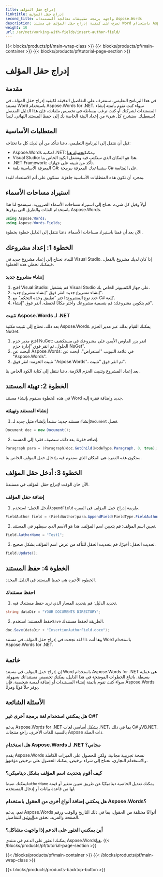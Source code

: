 ```yaml
---
title: إدراج حقل المؤلف
linktitle: إدراج حقل المؤلف
second_title: واجهة برمجة تطبيقات معالجة المستندات Aspose.Words
description: تعرف على كيفية إدراج حقل المؤلف في مستند Word باستخدام Aspose.Words for .NET من خلال دليلنا خطوة بخطوة. مثالي لأتمتة إنشاء المستندات.
weight: 10
url: /ar/net/working-with-fields/insert-author-field/
---
```


{{< blocks/products/pf/main-wrap-class >}}
{{< blocks/products/pf/main-container >}}
{{< blocks/products/pf/tutorial-page-section >}}

# إدراج حقل المؤلف

## مقدمة

في هذا البرنامج التعليمي، سنتعرف على التفاصيل الدقيقة لكيفية إدراج حقل المؤلف في مستند Word باستخدام Aspose.Words for .NET. سواء كنت تقوم بأتمتة إنشاء المستندات لشركتك أو كنت ترغب ببساطة في تخصيص ملفاتك، فإن هذا الدليل المفصل سيغطيك. سنشرح كل شيء من إعداد البيئة الخاصة بك إلى حفظ المستند النهائي. لنبدأ!

## المتطلبات الأساسية

قبل أن ننتقل إلى البرنامج التعليمي، دعنا نتأكد من أن لديك كل ما تحتاجه:

-  Aspose.Words لمكتبة .NET: يمكنك[تحميله هنا](https://releases.aspose.com/words/net/).
- Visual Studio: هذا هو المكان الذي سنكتب فيه ونشغل الكود الخاص بنا.
- .NET Framework: تأكد من تثبيته على جهازك.
- المعرفة الأساسية بلغة C#: ستساعدك المعرفة ببرمجة C# على المتابعة.

بمجرد أن تكون هذه المتطلبات الأساسية جاهزة، سنكون على أتم الاستعداد للبدء.

## استيراد مساحات الأسماء

أولاً وقبل كل شيء، نحتاج إلى استيراد مساحات الأسماء الضرورية. سيسمح لنا هذا باستخدام الفئات والطرق التي يوفرها Aspose.Words.

```csharp
using Aspose.Words;
using Aspose.Words.Fields;
```

الآن بعد أن قمنا باستيراد مساحات الأسماء، دعنا ننتقل إلى الدليل خطوة بخطوة.

## الخطوة 1: إعداد مشروعك

للبدء، نحتاج إلى إعداد مشروع جديد في Visual Studio. إذا كان لديك مشروع بالفعل، فيمكنك تخطي هذه الخطوة.

### إنشاء مشروع جديد

1. افتح Visual Studio: قم بتشغيل Visual Studio على جهاز الكمبيوتر الخاص بك.
2. إنشاء مشروع جديد: انقر فوق "إنشاء مشروع جديد".
3. حدد نوع المشروع: اختر "تطبيق وحدة التحكم" مع C# كلغة.
4. قم بتكوين مشروعك: قم بتسمية مشروعك واختر مكانًا لحفظه. انقر فوق "إنشاء".

### تثبيت Aspose.Words لـ .NET

بعد ذلك، نحتاج إلى تثبيت مكتبة Aspose.Words. يمكنك القيام بذلك عبر مدير الحزم NuGet.

1. افتح مدير حزم NuGet: انقر بزر الماوس الأيمن على مشروعك في مستكشف الحلول، ثم انقر فوق "إدارة حزم NuGet".
2. البحث عن Aspose.Words: في علامة التبويب "استعراض"، ابحث عن "Aspose.Words".
3. تثبيت الحزمة: انقر فوق "Aspose.Words"، ثم انقر فوق "تثبيت".

بعد إعداد المشروع وتثبيت الحزم اللازمة، دعنا ننتقل إلى كتابة الكود الخاص بنا.

## الخطوة 2: تهيئة المستند

في هذه الخطوة سنقوم بإنشاء مستند Word جديد وإضافة فقرة إليه.

### إنشاء المستند وتهيئته

1.  إنشاء مستند جديد: سنبدأ بإنشاء مثيل جديد لـ`Document` فصل.

```csharp
Document doc = new Document();
```

2. إضافة فقرة: بعد ذلك، سنضيف فقرة إلى المستند.

```csharp
Paragraph para = (Paragraph)doc.GetChild(NodeType.Paragraph, 0, true);
```

ستكون هذه الفقرة هي المكان الذي سنقوم فيه بإدخال حقل المؤلف الخاص بنا.

## الخطوة 3: أدخل حقل المؤلف

الآن حان الوقت لإدراج حقل المؤلف في مستندنا.

### إضافة حقل المؤلف

1.  أدخل الحقل: استخدم`AppendField` طريقة إدراج حقل المؤلف في الفقرة.

```csharp
FieldAuthor field = (FieldAuthor)para.AppendField(FieldType.FieldAuthor, false);
```

2. تعيين اسم المؤلف: قم بتعيين اسم المؤلف. هذا هو الاسم الذي سيظهر في المستند.

```csharp
field.AuthorName = "Test1";
```

3. تحديث الحقل: أخيرًا، قم بتحديث الحقل للتأكد من عرض اسم المؤلف بشكل صحيح.

```csharp
field.Update();
```

## الخطوة 4: حفظ المستند

الخطوة الأخيرة هي حفظ المستند في الدليل المحدد.

### احفظ مستندك

1. تحديد الدليل: قم بتحديد المسار الذي تريد حفظ مستندك فيه.

```csharp
string dataDir = "YOUR DOCUMENTS DIRECTORY";
```

2.  حفظ المستند: استخدم`Save` الطريقة لحفظ مستندك.

```csharp
doc.Save(dataDir + "InsertionAuthorField.docx");
```

وها أنت ذا! لقد نجحت في إدراج حقل المؤلف في مستند Word باستخدام Aspose.Words for .NET.

## خاتمة

إن إدراج حقل المؤلف في مستند Word باستخدام Aspose.Words for .NET هي عملية بسيطة. باتباع الخطوات الموضحة في هذا الدليل، يمكنك تخصيص مستنداتك بسهولة. سواء كنت تقوم بأتمتة إنشاء المستندات أو إضافة لمسة شخصية، فإن Aspose.Words يوفر حلاً قويًا ومرنًا.

## الأسئلة الشائعة

### هل يمكنني استخدام لغة برمجة أخرى غير C#؟

يدعم Aspose.Words for .NET بشكل أساسي لغات .NET، بما في ذلك C# وVB.NET. بالنسبة للغات الأخرى، راجع منتجات Aspose ذات الصلة.

### هل استخدام Aspose.Words لـ .NET مجاني؟

يقدم Aspose.Words نسخة تجريبية مجانية، ولكن للحصول على الميزات الكاملة والاستخدام التجاري، تحتاج إلى شراء ترخيص. يمكنك الحصول على ترخيص مؤقت[هنا](https://purchase.aspose.com/temporary-license/).

### كيف أقوم بتحديث اسم المؤلف بشكل ديناميكي؟

 يمكنك ضبط`AuthorName` يمكنك تعديل الخاصية ديناميكيًا عن طريق تعيين متغير أو قيمة لها من قاعدة بيانات أو إدخال المستخدم.

### هل يمكنني إضافة أنواع أخرى من الحقول باستخدام Aspose.Words؟

 نعم، يدعم Aspose.Words أنواعًا مختلفة من الحقول، بما في ذلك التاريخ والوقت ورقم الصفحة والمزيد. تحقق من[التوثيق](https://reference.aspose.com/words/net/) للتفاصيل.

### أين يمكنني العثور على الدعم إذا واجهت مشاكل؟

 يمكنك العثور على الدعم في منتدى Aspose.Words[هنا](https://forum.aspose.com/c/words/8).
{{< /blocks/products/pf/tutorial-page-section >}}

{{< /blocks/products/pf/main-container >}}
{{< /blocks/products/pf/main-wrap-class >}}

{{< blocks/products/products-backtop-button >}}
